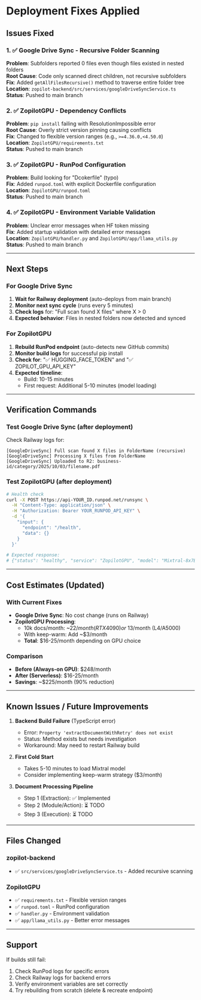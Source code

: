 # Deployment Fixes Applied

## Issues Fixed

### 1. ✅ Google Drive Sync - Recursive Folder Scanning
**Problem**: Subfolders reported 0 files even though files existed in nested folders  
**Root Cause**: Code only scanned direct children, not recursive subfolders  
**Fix**: Added `getAllFilesRecursive()` method to traverse entire folder tree  
**Location**: `zopilot-backend/src/services/googleDriveSyncService.ts`  
**Status**: Pushed to main branch

### 2. ✅ ZopilotGPU - Dependency Conflicts
**Problem**: `pip install` failing with ResolutionImpossible error  
**Root Cause**: Overly strict version pinning causing conflicts  
**Fix**: Changed to flexible version ranges (e.g., `>=4.36.0,<4.50.0`)  
**Location**: `ZopilotGPU/requirements.txt`  
**Status**: Pushed to main branch

### 3. ✅ ZopilotGPU - RunPod Configuration
**Problem**: Build looking for "Dcokerfile" (typo)  
**Fix**: Added `runpod.toml` with explicit Dockerfile configuration  
**Location**: `ZopilotGPU/runpod.toml`  
**Status**: Pushed to main branch

### 4. ✅ ZopilotGPU - Environment Variable Validation
**Problem**: Unclear error messages when HF token missing  
**Fix**: Added startup validation with detailed error messages  
**Location**: `ZopilotGPU/handler.py` and `ZopilotGPU/app/llama_utils.py`  
**Status**: Pushed to main branch

---

## Next Steps

### For Google Drive Sync
1. **Wait for Railway deployment** (auto-deploys from main branch)
2. **Monitor next sync cycle** (runs every 5 minutes)
3. **Check logs** for: "Full scan found X files" where X > 0
4. **Expected behavior**: Files in nested folders now detected and synced

### For ZopilotGPU
1. **Rebuild RunPod endpoint** (auto-detects new GitHub commits)
2. **Monitor build logs** for successful pip install
3. **Check for**: "✅ HUGGING_FACE_TOKEN" and "✅ ZOPILOT_GPU_API_KEY"
4. **Expected timeline**: 
   - Build: 10-15 minutes
   - First request: Additional 5-10 minutes (model loading)

---

## Verification Commands

### Test Google Drive Sync (after deployment)
Check Railway logs for:
```
[GoogleDriveSync] Full scan found X files in FolderName (recursive)
[GoogleDriveSync] Processing X files from FolderName
[GoogleDriveSync] Uploaded to R2: business-id/category/2025/10/03/filename.pdf
```

### Test ZopilotGPU (after deployment)
```bash
# Health check
curl -X POST https://api-YOUR_ID.runpod.net/runsync \
  -H "Content-Type: application/json" \
  -H "Authorization: Bearer YOUR_RUNPOD_API_KEY" \
  -d '{
    "input": {
      "endpoint": "/health",
      "data": {}
    }
  }'

# Expected response:
# {"status": "healthy", "service": "ZopilotGPU", "model": "Mixtral-8x7B-Instruct-v0.1"}
```

---

## Cost Estimates (Updated)

### With Current Fixes
- **Google Drive Sync**: No cost change (runs on Railway)
- **ZopilotGPU Processing**: 
  - 10k docs/month: ~$22/month (RTX 4090) or ~$13/month (L4/A5000)
  - With keep-warm: Add ~$3/month
  - **Total**: $16-25/month depending on GPU choice

### Comparison
- **Before (Always-on GPU)**: $248/month
- **After (Serverless)**: $16-25/month
- **Savings**: ~$225/month (90% reduction)

---

## Known Issues / Future Improvements

1. **Backend Build Failure** (TypeScript error)
   - Error: `Property 'extractDocumentWithRetry' does not exist`
   - Status: Method exists but needs investigation
   - Workaround: May need to restart Railway build

2. **First Cold Start**
   - Takes 5-10 minutes to load Mixtral model
   - Consider implementing keep-warm strategy ($3/month)

3. **Document Processing Pipeline**
   - Step 1 (Extraction): ✅ Implemented
   - Step 2 (Module/Action): ⏳ TODO
   - Step 3 (Execution): ⏳ TODO

---

## Files Changed

### zopilot-backend
- ✅ `src/services/googleDriveSyncService.ts` - Added recursive scanning

### ZopilotGPU
- ✅ `requirements.txt` - Flexible version ranges
- ✅ `runpod.toml` - RunPod configuration
- ✅ `handler.py` - Environment validation
- ✅ `app/llama_utils.py` - Better error messages

---

## Support

If builds still fail:
1. Check RunPod logs for specific errors
2. Check Railway logs for backend errors
3. Verify environment variables are set correctly
4. Try rebuilding from scratch (delete & recreate endpoint)
